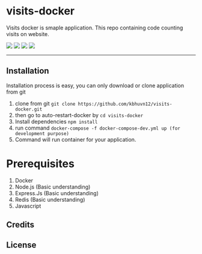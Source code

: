 # visits-docker
Visits docker is smaple application. This repo containing code counting visits on website.



<img src="https://img.shields.io/badge/docker%20-%23007ACC.svg?&style=for-the-badge&logo=docker&logoColor=white"/> <img src="https://img.shields.io/badge/node.js%20-%2343853D.svg?&style=for-the-badge&logo=node.js&logoColor=white"/>  <img src="https://img.shields.io/badge/javascript%20-%23007ACC.svg?&style=for-the-badge&logo=javascript&logoColor=white"/>  <img src="https://img.shields.io/badge/redis%20-%23007ACC.svg?&style=for-the-badge&logo=redis&logoColor=red&color=black"/>



---


## Installation

Installation process is easy, you can only download or clone application from git

1. clone from git `git clone https://github.com/kbhuvn12/visits-docker.git`
2. then go to auto-restart-docker by `cd visits-docker` 
3. Install dependencies `npm install`
4. run command `docker-compose -f docker-compose-dev.yml up (for development purpose)`
5. Command will run container for your application.


# Prerequisites

1. Docker
2. Node.js (Basic understanding)
3. Express.Js (Basic understanding)
4. Redis (Basic understanding)
5. Javascript


## Credits



## License


